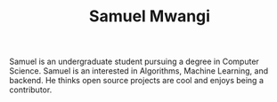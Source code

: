 ﻿---
title: Samuel Mwangi
type: authors
---
Samuel is an undergraduate student pursuing a degree in Computer Science. Samuel is an interested in Algorithms, Machine Learning, and backend. He thinks open source projects are cool and enjoys being a contributor.
